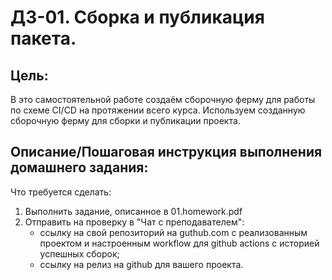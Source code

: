 # ДЗ-01. Сборка и публикация пакета.

## Цель:
В это самостоятельной работе создаём сборочную ферму для работы по схеме CI/CD на протяжении всего курса.
Используем созданную сборочную ферму для сборки и публикации проекта.


## Описание/Пошаговая инструкция выполнения домашнего задания:
Что требуется сделать:
1. Выполнить задание, описанное в 01.homework.pdf
2. Отправить на проверку в "Чат с преподавателем":
   - ссылку на свой репозиторий на guthub.com с реализованным проектом и настроенным workflow для github actions с историей успешных сборок;
   - ссылку на релиз на github для вашего проекта.